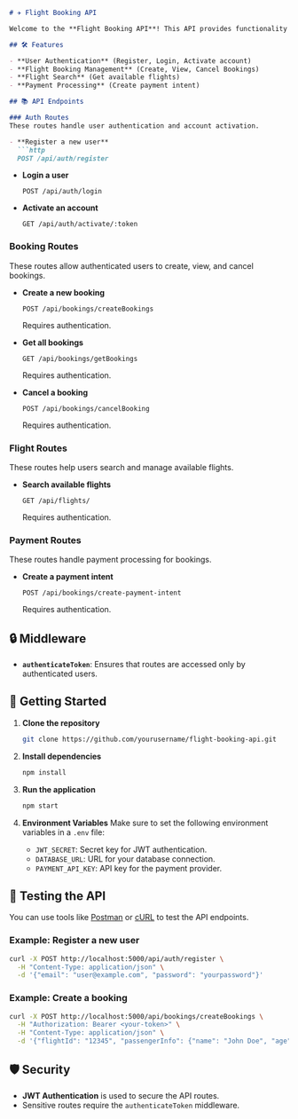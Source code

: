 ```markdown
# ✈️ Flight Booking API

Welcome to the **Flight Booking API**! This API provides functionality for handling user authentication, managing flight bookings, and payment integration. Whether you're building a flight reservation system or need authentication services, this API has you covered.

## 🛠️ Features

- **User Authentication** (Register, Login, Activate account)
- **Flight Booking Management** (Create, View, Cancel Bookings)
- **Flight Search** (Get available flights)
- **Payment Processing** (Create payment intent)

## 📚 API Endpoints

### Auth Routes
These routes handle user authentication and account activation.

- **Register a new user**
  ```http
  POST /api/auth/register
  ```

- **Login a user**
  ```http
  POST /api/auth/login
  ```

- **Activate an account**
  ```http
  GET /api/auth/activate/:token
  ```

### Booking Routes
These routes allow authenticated users to create, view, and cancel bookings.

- **Create a new booking**
  ```http
  POST /api/bookings/createBookings
  ```
  Requires authentication.

- **Get all bookings**
  ```http
  GET /api/bookings/getBookings
  ```
  Requires authentication.

- **Cancel a booking**
  ```http
  POST /api/bookings/cancelBooking
  ```
  Requires authentication.

### Flight Routes
These routes help users search and manage available flights.

- **Search available flights**
  ```http
  GET /api/flights/
  ```
  Requires authentication.

### Payment Routes
These routes handle payment processing for bookings.

- **Create a payment intent**
  ```http
  POST /api/bookings/create-payment-intent
  ```
  Requires authentication.

## 🔒 Middleware

- **`authenticateToken`**: Ensures that routes are accessed only by authenticated users.

## 🏁 Getting Started

1. **Clone the repository**
   ```bash
   git clone https://github.com/yourusername/flight-booking-api.git
   ```

2. **Install dependencies**
   ```bash
   npm install
   ```

3. **Run the application**
   ```bash
   npm start
   ```

4. **Environment Variables**
   Make sure to set the following environment variables in a `.env` file:
   - `JWT_SECRET`: Secret key for JWT authentication.
   - `DATABASE_URL`: URL for your database connection.
   - `PAYMENT_API_KEY`: API key for the payment provider.

## 🧪 Testing the API

You can use tools like [Postman](https://www.postman.com/) or [cURL](https://curl.se/) to test the API endpoints.

### Example: Register a new user
```bash
curl -X POST http://localhost:5000/api/auth/register \
  -H "Content-Type: application/json" \
  -d '{"email": "user@example.com", "password": "yourpassword"}'
```

### Example: Create a booking
```bash
curl -X POST http://localhost:5000/api/bookings/createBookings \
  -H "Authorization: Bearer <your-token>" \
  -H "Content-Type: application/json" \
  -d '{"flightId": "12345", "passengerInfo": {"name": "John Doe", "age": 30}}'
```

## 🛡️ Security

- **JWT Authentication** is used to secure the API routes.
- Sensitive routes require the `authenticateToken` middleware.
